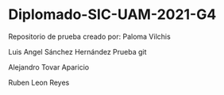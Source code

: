 # Diplomado-SIC-UAM-2021-G4
Repositorio de prueba creado por: Paloma Vilchis

Luis Angel Sánchez Hernández
Prueba git

Alejandro Tovar Aparicio

Ruben Leon Reyes
